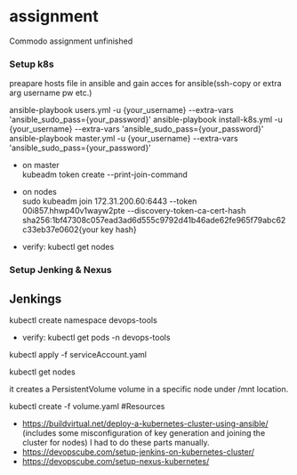 # assignment
Commodo assignment unfinished


### Setup k8s 
preapare hosts file in ansible and gain acces for ansible(ssh-copy or extra arg username pw etc.)

ansible-playbook users.yml -u {your_username} --extra-vars 'ansible_sudo_pass={your_password}'
ansible-playbook install-k8s.yml -u {your_username} --extra-vars 'ansible_sudo_pass={your_password}'
ansible-playbook master.yml -u {your_username} --extra-vars 'ansible_sudo_pass={your_password}'

* on master   
kubeadm token create  --print-join-command

* on nodes  
sudo kubeadm join 172.31.200.60:6443 --token 00i857.hhwp40v1wayw2pte     --discovery-token-ca-cert-hash sha256:1bf47308c057ead3ad6d555c9792d41b46ade62fe965f79abc62c33eb37e0602{your key hash}

 * verify:
 kubectl get nodes

### Setup Jenking & Nexus
## Jenkings 

kubectl create namespace devops-tools



* verify:
kubectl get pods -n devops-tools

kubectl apply -f serviceAccount.yaml


kubectl get nodes

it creates a PersistentVolume volume in a specific node under /mnt location.

kubectl create -f volume.yaml
#Resources  
* https://buildvirtual.net/deploy-a-kubernetes-cluster-using-ansible/  (includes some misconfiguration of key generation and joining the cluster for nodes) I had to do these parts manually.   
* https://devopscube.com/setup-jenkins-on-kubernetes-cluster/   
* https://devopscube.com/setup-nexus-kubernetes/  



